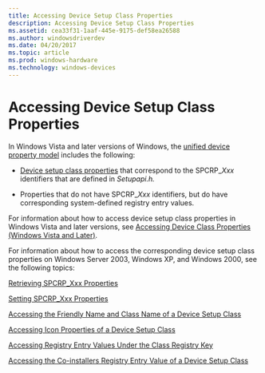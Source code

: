 ```yaml
---
title: Accessing Device Setup Class Properties
description: Accessing Device Setup Class Properties
ms.assetid: cea33f31-1aaf-445e-9175-def58ea26588
ms.author: windowsdriverdev
ms.date: 04/20/2017
ms.topic: article
ms.prod: windows-hardware
ms.technology: windows-devices
---
```


# Accessing Device Setup Class Properties


In Windows Vista and later versions of Windows, the [unified device property model](unified-device-property-model--windows-vista-and-later-.md) includes the following:

-   [Device setup class properties](https://msdn.microsoft.com/library/windows/hardware/ff542239) that correspond to the SPCRP\_*Xxx* identifiers that are defined in *Setupapi.h.*

-   Properties that do not have SPCRP\_*Xxx* identifiers, but do have corresponding system-defined registry entry values.

For information about how to access device setup class properties in Windows Vista and later versions, see [Accessing Device Class Properties (Windows Vista and Later)](accessing-device-class-properties--windows-vista-and-later-.md).

For information about how to access the corresponding device setup class properties on Windows Server 2003, Windows XP, and Windows 2000, see the following topics:

[Retrieving SPCRP\_Xxx Properties](retrieving-spcrp-xxx-properties.md)

[Setting SPCRP\_Xxx Properties](setting-spcrp-xxx-properties.md)

[Accessing the Friendly Name and Class Name of a Device Setup Class](accessing-the-friendly-name-and-class-name-of-a-device-setup-class.md)

[Accessing Icon Properties of a Device Setup Class](accessing-icon-properties-of-a-device-setup-class.md)

[Accessing Registry Entry Values Under the Class Registry Key](accessing-registry-entry-values-under-the-class-registry-key.md)

[Accessing the Co-installers Registry Entry Value of a Device Setup Class](accessing-the-co-installers-registry-entry-value-of-a-device-setup-cla.md)

 

 





